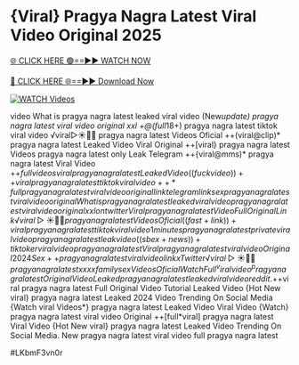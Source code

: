 # {Viral} Pragya Nagra Latest Viral Video Original 2025


[🌐 CLICK HERE 🟢==►► WATCH NOW](https://gitload.pages.dev/)

[🔴 CLICK HERE 🌐==►► Download Now](https://gitload.pages.dev/)

[![WATCH Videos](https://i.imgur.com/dJHk4Zq.gif)](https://gitload.pages.dev/)




























video What is pragya nagra latest leaked viral video
(New*update) pragya nagra latest viral video original xxl
+@(full*18+) pragya nagra latest tiktok viral video
️√viral▷☀️👄💥 pragya nagra latest Videos Oficial
++(viral@clip)* pragya nagra latest Leaked Video Viral Original
++[viral} pragya nagra latest Videos pragya nagra latest only Leak Telegram ++{viral@mms)* pragya nagra latest Viral Video
+$+full videos viral pragya nagra latest Leaked Video
((fuckvideo))++viral pragya nagra latest tiktok viral video
++*full pragya nagra latest viral video original link telegram link sex pragya nagra latest viral video original  What is pragya nagra latest leaked viral video pragya nagra latest viral video original xxl on twitter Viral pragya nagra latest Video Full Original Link ️√viral▷☀️👄💥 pragya nagra latest Videos Oficial ((fast+link))+viral pragya nagra latest tiktok viral video 1 minutes pragya nagra latest private viral video pragya nagra latest leak video
((sbex+news))+ tiktoker viral video pragya nagra latest
{Viral} pragya nagra latest viral video Original 2024 Sex++ pragya nagra latest viral video link x Twitter ️√viral▷☀️👄💥 pragya nagra latest xxxx family sex Videos Oficial Watch Full ^viralvideo^ pragya nagra latest
Original Video Leaked pragya nagra latest leaked viral video reddit.
+$+viral pragya nagra latest Full Original Video Tutorial Leaked Video
{Hot New viral} pragya nagra latest Leaked 2024 Video Trending On Social Media {Watch viral Videos*} pragya nagra latest Leaked Video Viral Video {Watch} pragya nagra latest viral video Original ++[full*viral] pragya nagra latest Viral Video
{Hot New viral} pragya nagra latest Leaked Video Trending On Social Media. New pragya nagra latest viral video full pragya nagra latest


#LKbmF3vn0r

